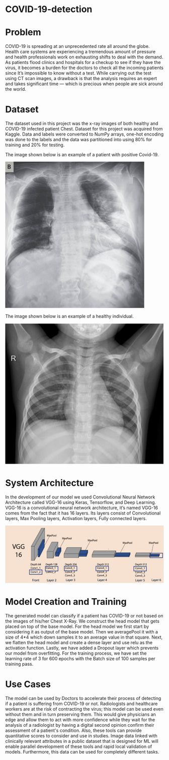# COVID-19-detection

# Problem
COVID-19 is spreading at an unprecedented rate all around the globe. Health care systems are experiencing a tremendous amount of pressure and health professionals work on exhausting shifts to deal with the demand. As patients flood clinics and hospitals for a checkup to see if they have the virus, it becomes a burden for the doctors to check all the incoming patients since It’s impossible to know without a test. While carrying out the test using CT scan images, a drawback is that the analysis requires an expert and takes significant time — which is precious when people are sick around the world.

# Dataset
The dataset used in this project was the x-ray images of both healthy and COVID-19 infected patient Chest. Dataset for this project was acquired from Kaggle. Data and labels were converted to NumPy arrays, one-hot encoding was
done to the labels and the data was partitioned into using 80% for training
and 20% for testing.

The image shown below is an example of a patient with positive Covid-19.

![](images/posCovid-19.png)

The image shown below is an example of a healthy individual.

![](images/HealthyIndividual.png)

# System Architecture
In the development of our model we used Convolutional Neural Network
Architecture called VGG-16 using Keras, Tensorflow, and Deep Learning.
VGG-16 is a convolutional neural network architecture, it’s named VGG-16
comes from the fact that it has 16 layers. Its layers consist of Convolutional
layers, Max Pooling layers, Activation layers, Fully connected layers.

![](images/archi.png)

# Model Creation and Training
The generated model can classify if a patient has COVID-19 or not based on the
images of his/her Chest X-Ray. We construct the head model that gets placed on
top of the base model. For the head model we first start by considering it as
output of the base model. Then we averagePool it with a size of 4*4 which down
samples it to an average value in that square. Next, we flatten the head model
and create a dense layer and use relu as the activation function. Lastly, we have
added a Dropout layer which prevents our model from overfitting.
For the training process, we have set the learning rate of 3 for 600 epochs with
the Batch size of 100 samples per training pass.

# Use Cases
The model can be used by Doctors to accelerate their process of detecting
if a patient is suffering from COVID-19 or not.
Radiologists and healthcare workers are at the risk of contracting the
virus; this model can be used even without them and in turn preserving
them.
This would give physicians an edge and allow them to act with more
confidence while they wait for the analysis of a radiologist by having a
digital second opinion confirm their assessment of a patient's condition.
Also, these tools can provide quantitative scores to consider and use in
studies. Image data linked with clinically relevant attributes in a public
dataset that is designed for ML will enable parallel development of these
tools and rapid local validation of models.
Furthermore, this data can be used for completely different tasks.

